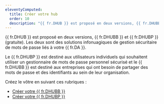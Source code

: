```yaml
---
eleventyComputed:
  title: Créer votre hub
  order: 10
  description: "{{ fr.DHUB }} est proposé en deux versions, {{ fr.DHUBB }} et {{ fr.DHUBP }} (gratuite). Les deux sont des solutions infonuagiques de gestion sécuritaire de mots de passe liés à votre {{ fr.DA }}."
---
```

{{ fr.DHUB }} est proposé en deux versions, {{ fr.DHUBB }} et {{ fr.DHUBP }} (gratuite). Les deux sont des solutions infonuagiques de gestion sécuritaire de mots de passe liés à votre {{ fr.DA }}.  

Le {{ fr.DHUBP }} est destiné aux utilisateurs individuels qui souhaitent utiliser un gestionnaire de mots de passe personnel sécurisé et le {{ fr.DHUBB }} est destiné aux entreprises qui ont besoin de partager des mots de passe et des identifiants au sein de leur organisation.  

Créez le vôtre en suivant ces rubriques :  

* [Créer votre {{ fr.DHUBB }}](/fr/hub/getting-started/create-hub/hub-business/)  
* [Créer votre {{ fr.DHUBP }}](/fr/hub/getting-started/create-hub/hub-personal/)  
